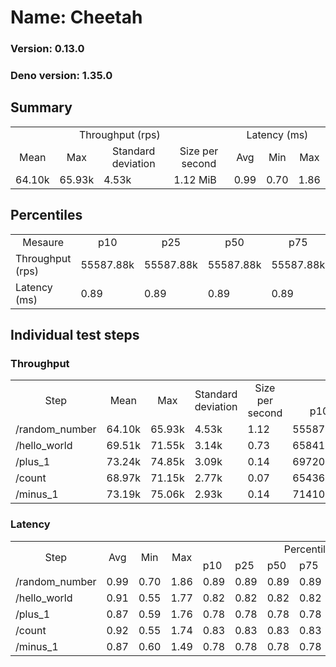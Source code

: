 # Name: Cheetah 
  
  ### Version: 0.13.0
  ### Deno version: 1.35.0

## Summary
<table>
<tr>
    <td align="center" colspan="4">Throughput (rps)</td>
    <td align="center" colspan="3">Latency (ms)</td>
</tr>
<tr>
    <td align="center">Mean</td>
    <td align="center">Max</td>
    <td align="center">Standard deviation</td>
    <td align="center">Size per second</td>
    <td align="center">Avg</td>
    <td align="center">Min</td>
    <td align="center">Max</td>
</tr>
<tr>
    <td>64.10k</td>
    <td>65.93k</td>
    <td>4.53k</td>
    <td>1.12 MiB</td>
    <td>0.99</td>
    <td>0.70</td>
    <td>1.86</td>
</tr>
</table>

## Percentiles

<table>
<tr>
  <td align="center">Mesaure</td>
  <td align="center">p10</td>
  <td align="center">p25</td>
  <td align="center">p50</td>
  <td align="center">p75</td>
  <td align="center">p90</td>
  <td align="center">p95</td>
  <td align="center">p99</td>
</tr>
<tr>
  <td>Throughput (rps)</td>
  <td>55587.88k</td>
  <td>55587.88k</td>
  <td>55587.88k</td>
  <td>55587.88k</td>
  <td>65817.92k</td>
  <td>65929.57k</td>
  <td>65929.57k</td>
</tr>
<tr>
  <td>Latency (ms)</td>
  <td>0.89</td>
  <td>0.89</td>
  <td>0.89</td>
  <td>0.89</td>
  <td>1.13</td>
  <td>1.15</td>
  <td>1.22</td>
</tr>
</table>

## Individual test steps

### Throughput

<table>
<tr>
  <td align="center" rowspan="2">Step</td>
  <td align="center" rowspan="2">Mean</td>
  <td align="center" rowspan="2">Max</td>
  <td align="center" rowspan="2">Standard deviation</td>
  <td align="center" rowspan="2">Size per second</td>
  <td align="center" colspan="7">Percentiles</td>
</tr>
<tr>
  <!-- still Step -->
  <!-- still Mean -->
  <!-- still Max -->
  <!-- still Standard deviation -->
  <!-- still Size per second -->
  <td align="center">p10</td>
  <td align="center">p25</td>
  <td align="center">p50</td>
  <td align="center">p75</td>
  <td align="center">p90</td>
  <td align="center">p95</td>
  <td align="center">p99</td>
</tr>
<tr>
  <td>/random_number</td>
  <td>64.10k</td>
  <td>65.93k</td>
  <td>4.53k</td>
  <td>1.12</td>
  <td>55587.88k</td>
  <td>55587.88k</td>
  <td>55587.88k</td>
  <td>55587.88k</td>
  <td>65817.92k</td>
  <td>65929.57k</td>
  <td>65929.57k</td>
</tr><tr>
  <td>/hello_world</td>
  <td>69.51k</td>
  <td>71.55k</td>
  <td>3.14k</td>
  <td>0.73</td>
  <td>65841.89k</td>
  <td>65841.89k</td>
  <td>65841.89k</td>
  <td>65841.89k</td>
  <td>71228.52k</td>
  <td>71550.85k</td>
  <td>71550.85k</td>
</tr><tr>
  <td>/plus_1</td>
  <td>73.24k</td>
  <td>74.85k</td>
  <td>3.09k</td>
  <td>0.14</td>
  <td>69720.25k</td>
  <td>69720.25k</td>
  <td>69720.25k</td>
  <td>69720.25k</td>
  <td>74718.14k</td>
  <td>74854.59k</td>
  <td>74854.59k</td>
</tr><tr>
  <td>/count</td>
  <td>68.97k</td>
  <td>71.15k</td>
  <td>2.77k</td>
  <td>0.07</td>
  <td>65436.98k</td>
  <td>65436.98k</td>
  <td>65436.98k</td>
  <td>65436.98k</td>
  <td>71047.79k</td>
  <td>71153.93k</td>
  <td>71153.93k</td>
</tr><tr>
  <td>/minus_1</td>
  <td>73.19k</td>
  <td>75.06k</td>
  <td>2.93k</td>
  <td>0.14</td>
  <td>71410.78k</td>
  <td>71410.78k</td>
  <td>71410.78k</td>
  <td>71410.78k</td>
  <td>74772.90k</td>
  <td>75056.50k</td>
  <td>75056.50k</td>
</tr></table>

### Latency

<table>
<tr>
  <td align="center" rowspan="2">Step</td>
  <td align="center" rowspan="2">Avg</td>
  <td align="center" rowspan="2">Min</td>
  <td align="center" rowspan="2">Max</td>
  <td align="center" colspan="7">Percentiles</td>
</tr>
<tr>
  <!-- still Avg -->
  <!-- still Min -->
  <!-- still Max -->
  <td>p10</td>
  <td>p25</td>
  <td>p50</td>
  <td>p75</td>
  <td>p90</td>
  <td>p95</td>
  <td>p99</td>
</tr>
<tr>
  <td>/random_number</td>
  <td>0.99</td>
  <td>0.70</td>
  <td>1.86</td>
  <td>0.89</td>
  <td>0.89</td>
  <td>0.89</td>
  <td>0.89</td>
  <td>1.13</td>
  <td>1.15</td>
  <td>1.22</td>
</tr><tr>
  <td>/hello_world</td>
  <td>0.91</td>
  <td>0.55</td>
  <td>1.77</td>
  <td>0.82</td>
  <td>0.82</td>
  <td>0.82</td>
  <td>0.82</td>
  <td>1.03</td>
  <td>1.05</td>
  <td>1.10</td>
</tr><tr>
  <td>/plus_1</td>
  <td>0.87</td>
  <td>0.59</td>
  <td>1.76</td>
  <td>0.78</td>
  <td>0.78</td>
  <td>0.78</td>
  <td>0.78</td>
  <td>0.98</td>
  <td>1.00</td>
  <td>1.04</td>
</tr><tr>
  <td>/count</td>
  <td>0.92</td>
  <td>0.55</td>
  <td>1.74</td>
  <td>0.83</td>
  <td>0.83</td>
  <td>0.83</td>
  <td>0.83</td>
  <td>1.04</td>
  <td>1.06</td>
  <td>1.16</td>
</tr><tr>
  <td>/minus_1</td>
  <td>0.87</td>
  <td>0.60</td>
  <td>1.49</td>
  <td>0.78</td>
  <td>0.78</td>
  <td>0.78</td>
  <td>0.78</td>
  <td>0.98</td>
  <td>1.00</td>
  <td>1.04</td>
</tr></table>